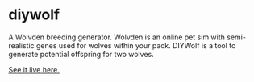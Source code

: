 # diywolf
A Wolvden breeding generator. Wolvden is an online pet sim with semi-realistic genes used for wolves within your pack. DIYWolf is a tool to generate potential offspring for two wolves.

[See it live here.](https://clewenbard.neocities.org/diywolf/)
